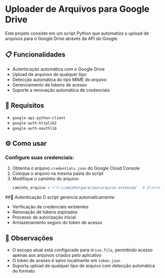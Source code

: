 # Uploader de Arquivos para Google Drive

Este projeto consiste em um script Python que automatiza o upload de arquivos para o Google Drive através da API do Google.

## 📋 Funcionalidades
- Autenticação automática com o Google Drive
- Upload de arquivos de qualquer tipo
- Detecção automática do tipo MIME do arquivo
- Gerenciamento de tokens de acesso
- Suporte a renovação automática de credenciais

## 🔧 Requisitos
- `google-api-python-client`
- `google-auth-httplib2`
- `google-auth-oauthlib`

## ⚙️ Como usar
### Configure suas credenciais:
1. Obtenha o arquivo `credentials.json` do Google Cloud Console
2. Coloque o arquivo na mesma pasta do script
3. Modifique o caminho do arquivo:
   ```python
   caminho_arquivo = r'C:\caminho\para\seu\arquivo.extensao'  # Altere este caminho

 ##🔐 Autenticação
O script gerencia automaticamente:
- Verificação de credenciais existentes
- Renovação de tokens expirados
- Processo de autorização inicial
- Armazenamento seguro do token de acesso

## 📝 Observações
- O escopo atual está configurado para `drive.file`, permitindo acesso apenas aos arquivos criados pelo aplicativo
- O token de acesso é salvo localmente em `token.json`
- Suporta upload de qualquer tipo de arquivo com detecção automática do formato

